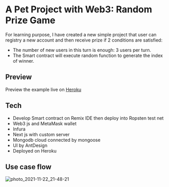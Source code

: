 # A Pet Project with Web3: Random Prize Game

For learning purpose, I have created a new simple project that user can registry a new account and then receive prize if 2 conditions are satisfied:

-   The number of new users in this turn is enough: 3 users per turn.
-   The Smart contract will execute random function to generate the index of winner.

## Preview

Preview the example live on [Heroku](http://random-prize.herokuapp.com/)

## Tech

-   Develop Smart contract on Remix IDE then deploy into Ropsten test net
-   Web3 js and MetaMask wallet
-   Infura
-   Next js with custom server
-   Mongodb cloud connected by mongoose
-   UI by AntDesign
-   Deployed on Heroku

## Use case flow
![photo_2021-11-22_21-48-21](https://user-images.githubusercontent.com/18349710/142882271-a7697b43-ca7a-4586-a9a4-e515ff285e78.jpg)
